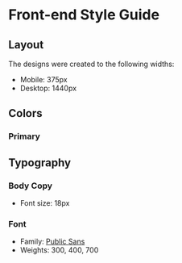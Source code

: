 # Front-end Style Guide

## Layout

The designs were created to the following widths:

- Mobile: 375px
- Desktop: 1440px

## Colors

### Primary





## Typography

### Body Copy

- Font size: 18px

### Font

- Family: [Public Sans](https://fonts.google.com/specimen/Public+Sans)
- Weights: 300, 400, 700